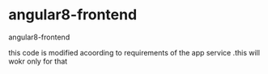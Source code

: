 # angular8-frontend
angular8-frontend

this code is modified acoording to requirements of the app service .this will wokr only for that
